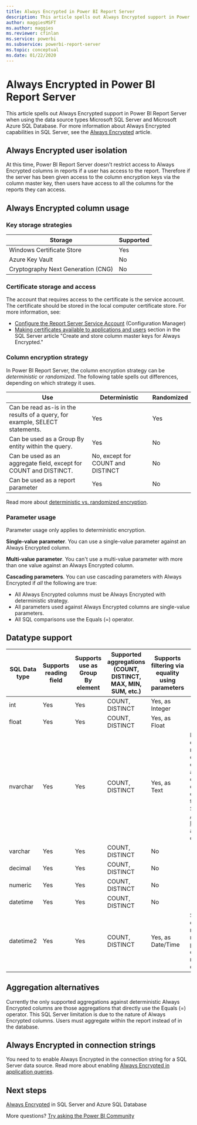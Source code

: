 ```yaml
---
title: Always Encrypted in Power BI Report Server
description: This article spells out Always Encrypted support in Power BI Report Server when using the data source types Microsoft SQL Server and Microsoft Azure SQL Database.
author: maggiesMSFT
ms.author: maggies
ms.reviewer: cfinlan
ms.service: powerbi
ms.subservice: powerbi-report-server
ms.topic: conceptual
ms.date: 01/22/2020
---
```

# Always Encrypted in Power BI Report Server

This article spells out Always Encrypted support in Power BI Report Server when using the data source types Microsoft SQL Server and Microsoft Azure SQL Database. For more information about Always Encrypted capabilities in SQL Server, see the [Always Encrypted](/sql/relational-databases/security/encryption/always-encrypted-database-engine) article.

## Always Encrypted user isolation

At this time, Power BI Report Server doesn't restrict access to Always Encrypted columns in reports if a user has access to the report.  Therefore if the server has been given access to the column encryption keys via the column master key, then users have access to all the columns for the reports they can access.

## Always Encrypted column usage

### Key storage strategies

|Storage  |Supported  |
|---------|---------|
|Windows Certificate Store | Yes |
|Azure Key Vault | No |
| Cryptography Next Generation (CNG) | No |

### Certificate storage and access

The account that requires access to the certificate is the service account. The certificate should be stored in the local computer certificate store. For more information, see:

- [Configure the Report Server Service Account](/sql/reporting-services/install-windows/configure-the-report-server-service-account-ssrs-configuration-manager) (Configuration Manager)
- [Making certificates available to applications and users](/sql/relational-databases/security/encryption/create-and-store-column-master-keys-always-encrypted#making-certificates-available-to-applications-and-users) section in the SQL Server article "Create and store column master keys for Always Encrypted."

### Column encryption strategy

In Power BI Report Server, the column encryption strategy can be *deterministic* or *randomized*. The following table spells out differences, depending on which strategy it uses.

|Use  |Deterministic  |Randomized  |
|---------|---------|---------|
|Can be read as-is in the results of a query, for example, SELECT statements. | Yes  | Yes  |
|Can be used as a Group By entity within the query. | Yes | No |
|Can be used as an aggregate field, except for COUNT and DISTINCT. | No, except for COUNT and DISTINCT | No |
|Can be used as a report parameter | Yes | No |

Read more about [deterministic vs. randomized encryption](/sql/relational-databases/security/encryption/always-encrypted-database-engine#selecting--deterministic-or-randomized-encryption).

### Parameter usage

Parameter usage only applies to deterministic encryption.

**Single-value parameter**.  You can use a single-value parameter against an Always Encrypted column.

**Multi-value parameter**. You can't use a multi-value parameter with more than one value against an Always Encrypted column.

**Cascading parameters**. You can use cascading parameters with Always Encrypted if *all* the following are true:

- All Always Encrypted columns must be Always Encrypted with deterministic strategy.
- All parameters used against Always Encrypted columns are single-value parameters.
- All SQL comparisons use the Equals (=) operator.

## Datatype support

| SQL Data type | Supports reading field | Supports use as Group By element | Supported aggregations (COUNT, DISTINCT, MAX, MIN, SUM, etc.) | Supports filtering via equality using parameters | Notes |
| --- | --- | --- | --- | --- | --- |
| int | Yes | Yes | COUNT, DISTINCT | Yes, as Integer |   |
| float | Yes | Yes | COUNT, DISTINCT | Yes, as Float |   |
| nvarchar | Yes | Yes | COUNT, DISTINCT | Yes, as Text | Deterministic encryption must use a column collation with a binary2 sort order for character columns. See the SQL Server [Always Encrypted](/sql/relational-databases/security/encryption/always-encrypted-database-engine#selecting--deterministic-or-randomized-encryption) article for details.  |
| varchar | Yes | Yes | COUNT, DISTINCT | No |   |
| decimal | Yes | Yes | COUNT, DISTINCT | No |   |
| numeric | Yes | Yes | COUNT, DISTINCT | No |   |
| datetime | Yes | Yes | COUNT, DISTINCT | No |   |
| datetime2 | Yes | Yes | COUNT, DISTINCT | Yes, as Date/Time | Supported if column has no millisecond precision (in other words, no datetime2(0)) |

## Aggregation alternatives

Currently the only supported aggregations against deterministic Always Encrypted columns are those aggregations that directly use the Equals (=) operator. This SQL Server limitation is due to the nature of Always Encrypted columns. Users must aggregate within the report instead of in the database.

## Always Encrypted in connection strings

You need to to enable Always Encrypted in the connection string for a SQL Server data source. Read more about enabling [Always Encrypted in application queries](/sql/relational-databases/security/encryption/develop-using-always-encrypted-with-net-framework-data-provider#enabling-always-encrypted-for-application-queries).

## Next steps

[Always Encrypted](/sql/relational-databases/security/encryption/always-encrypted-database-engine) in SQL Server and Azure SQL Database

More questions? [Try asking the Power BI Community](https://community.powerbi.com/)